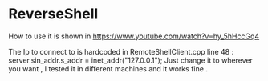 # ReverseShell

How to use it is shown in 
https://www.youtube.com/watch?v=hy_5hHccGq4

The Ip to connect to is hardcoded in RemoteShellClient.cpp line 48 : server.sin_addr.s_addr = inet_addr("127.0.0.1");
Just change it to wherever you want , I tested it in different machines and it works fine .
